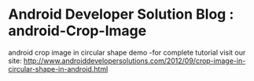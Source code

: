 Android Developer Solution Blog : android-Crop-Image
==================

android crop image in circular shape demo
-for complete tutorial visit our site:
    http://www.androiddevelopersolutions.com/2012/09/crop-image-in-circular-shape-in-android.html
